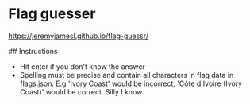 # Flag guesser

https://jeremyjamesl.github.io/flag-guessr/

## Instructions

- Hit enter if you don't know the answer
- Spelling must be precise and contain all characters in flag data in flags.json. E.g 'Ivory Coast' would be incorrect, 'Côte d'Ivoire (Ivory Coast)' would be correct. Silly I know.

